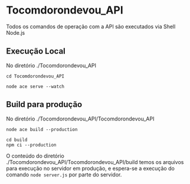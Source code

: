 # Tocomdorondevou_API

Todos os comandos de operação com a API são executados via Shell Node.js

## Execução Local
No diretório ./Tocomdorondevou_API
```
cd Tocomdorondevou_API

node ace serve --watch
```

## Build para produção
No diretório ./Tocomdorondevou_API/Tocomdorondevou_API
```
node ace build --production

cd build
npm ci --production
```
O conteúdo do diretório ./Tocomdorondevou_API/Tocomdorondevou_API/build temos os arquivos para execução no servidor em produção, e espera-se a execução do comando ``` node server.js ``` por parte do servidor.
